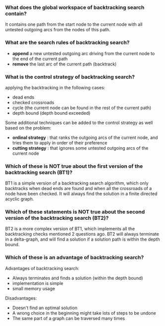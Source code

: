 ### What does the global workspace of backtracking search contain?

It contains one path from the start node to the current node with all untested outgoing arcs from the nodes of this path.

### What are the search rules of backtracking search?

- **append** a new untested outgoing arc driving from the current node to the end of the current path
- **remove** the last arc of the current path (backtrack)

### What is the control strategy of backtracking search?

applying the backtracking in the following cases:
- dead ends
- checked crossroads
- cycle (the current node can be found in the rest of the current path)
- depth bound (depth bound exceeded)

Some additional techniques can be added to the control strategy as well based on the problem:
- **ordinal strategy** : that ranks the outgoing arcs of the current node, and tries them to apply in order of their preference 
- **cutting strategy** : that ignores some untested outgoing arcs of the current node

### Which of these is NOT true about the first version of the backtracking search (BT1)?

BT1 is a simple version of a backtracking search algorithm, which only backtracks when dead ends are found and when all the crossroads of a node have been checked. It will always find the solution in a finite directed acyclic graph.

### Which of these statements is NOT true about the second version of the backtracking search (BT2)?

BT2 is a more complex version of BT1, which implements all the backtracking checks mentioned 2 questions ago. BT2 will always terminate in a delta-graph, and will find a solution if a solution path is within the depth bound.

### Which of these is an advantage of backtracking search?

Advantages of backtracking search:
- Always terminates and finds a solution (within the depth bound)
- implementation is simple
- small memory usage

Disadvantages:
- Doesn't find an optimal solution
- A wrong choice in the beginning might take lots of steps to be undone
- The same part of a graph can be traversed many times
